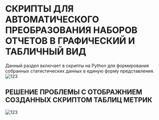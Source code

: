 # СКРИПТЫ ДЛЯ АВТОМАТИЧЕСКОГО ПРЕОБРАЗОВАНИЯ НАБОРОВ ОТЧЕТОВ В ГРАФИЧЕСКИЙ И ТАБЛИЧНЫЙ ВИД
Данный раздел включает в скрипты на Python для формирования собранных статистических данных в единую форму представления.
![123](https://github.com/Rozenroze/DATASET_RISCV/assets/131447538/90bc8154-cf9f-4907-aa7b-11afe1a49b03)
## РЕШЕНИЕ ПРОБЛЕМЫ С ОТОБРАЖНИЕМ СОЗДАННЫХ СКРИПТОМ ТАБЛИЦ МЕТРИК
![123](https://github.com/Rozenroze/DATASET_RISCV/assets/131447538/6ddbbc56-0d63-4993-80d8-1ea06fefead4)
